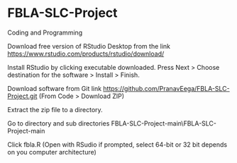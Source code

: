 # FBLA-SLC-Project
Coding and Programming

Download free version of RStudio Desktop from the link  https://www.rstudio.com/products/rstudio/download/

Install RStudio by clicking executable downloaded.  Press Next >  Choose destination for the software > Install > Finish.

Download software from Git link https://github.com/PranavEega/FBLA-SLC-Project.git (From Code > Download ZIP)  

Extract the zip file to a directory.

Go to directory and sub directories FBLA-SLC-Project-main\FBLA-SLC-Project-main

Click fbla.R (Open with RSudio if prompted, select 64-bit or 32 bit depends on you computer architecture)

 

 

 
